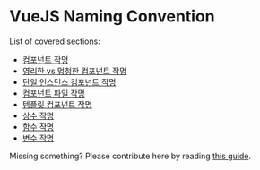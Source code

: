 # VueJS Naming Convention
List of covered sections:
* [컴포넌트 작명](../vuejs/components-naming.md)
* [영리한 vs 멍청한 컴포넌트 작명](../vuejs/smart-dumb-naming.md)
* [단일 인스턴스 컴포넌트 작명](../vuejs/single-instance-components.md)
* [컴포넌트 파일 작명](../vuejs/components-files-naming.md)
* [템플릿 컴포넌트 작명](../vuejs/templates-components-naming.md)
* [상수 작명](../vuejs/constants-naming.md)
* [함수 작명](../vuejs/method-naming.md)
* [변수 작명](../vuejs/variable-naming.md)

Missing something? Please contribute here by reading [this guide](../docs/CONTRIBUTING.md).
